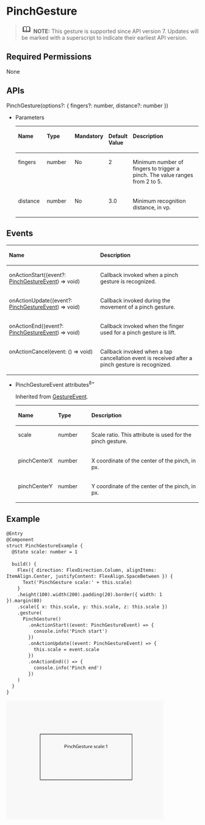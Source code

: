 # PinchGesture<a name="EN-US_TOPIC_0000001237715101"></a>

>![](../../public_sys-resources/icon-note.gif) **NOTE:** 
>This gesture is supported since API version 7. Updates will be marked with a superscript to indicate their earliest API version.

## Required Permissions<a name="section781125411508"></a>

None

## APIs<a name="section46581530142116"></a>

PinchGesture\(options?: \{ fingers?: number, distance?: number \}\)

-   Parameters

    <a name="table6433854121111"></a>
    <table><thead align="left"><tr id="row1333463916149"><th class="cellrowborder" valign="top" width="16.11%" id="mcps1.1.6.1.1"><p id="p543535461112"><a name="p543535461112"></a><a name="p543535461112"></a>Name</p>
    </th>
    <th class="cellrowborder" valign="top" width="15.959999999999999%" id="mcps1.1.6.1.2"><p id="p24351054201110"><a name="p24351054201110"></a><a name="p24351054201110"></a>Type</p>
    </th>
    <th class="cellrowborder" valign="top" width="11.04%" id="mcps1.1.6.1.3"><p id="p1043518544112"><a name="p1043518544112"></a><a name="p1043518544112"></a>Mandatory</p>
    </th>
    <th class="cellrowborder" valign="top" width="11.709999999999999%" id="mcps1.1.6.1.4"><p id="p17436954101117"><a name="p17436954101117"></a><a name="p17436954101117"></a>Default Value</p>
    </th>
    <th class="cellrowborder" valign="top" width="45.18%" id="mcps1.1.6.1.5"><p id="p174361554111115"><a name="p174361554111115"></a><a name="p174361554111115"></a>Description</p>
    </th>
    </tr>
    </thead>
    <tbody><tr id="row1433516398146"><td class="cellrowborder" valign="top" width="16.11%" headers="mcps1.1.6.1.1 "><p id="p3436454151117"><a name="p3436454151117"></a><a name="p3436454151117"></a>fingers</p>
    </td>
    <td class="cellrowborder" valign="top" width="15.959999999999999%" headers="mcps1.1.6.1.2 "><p id="p17437185411115"><a name="p17437185411115"></a><a name="p17437185411115"></a>number</p>
    </td>
    <td class="cellrowborder" valign="top" width="11.04%" headers="mcps1.1.6.1.3 "><p id="p2437054181119"><a name="p2437054181119"></a><a name="p2437054181119"></a>No</p>
    </td>
    <td class="cellrowborder" valign="top" width="11.709999999999999%" headers="mcps1.1.6.1.4 "><p id="p44377543115"><a name="p44377543115"></a><a name="p44377543115"></a>2</p>
    </td>
    <td class="cellrowborder" valign="top" width="45.18%" headers="mcps1.1.6.1.5 "><p id="p1843825411110"><a name="p1843825411110"></a><a name="p1843825411110"></a>Minimum number of fingers to trigger a pinch. The value ranges from 2 to 5.</p>
    </td>
    </tr>
    <tr id="row8335239171414"><td class="cellrowborder" valign="top" width="16.11%" headers="mcps1.1.6.1.1 "><p id="p843855441111"><a name="p843855441111"></a><a name="p843855441111"></a>distance</p>
    </td>
    <td class="cellrowborder" valign="top" width="15.959999999999999%" headers="mcps1.1.6.1.2 "><p id="p243965411110"><a name="p243965411110"></a><a name="p243965411110"></a>number</p>
    </td>
    <td class="cellrowborder" valign="top" width="11.04%" headers="mcps1.1.6.1.3 "><p id="p6439754141115"><a name="p6439754141115"></a><a name="p6439754141115"></a>No</p>
    </td>
    <td class="cellrowborder" valign="top" width="11.709999999999999%" headers="mcps1.1.6.1.4 "><p id="p174391754151110"><a name="p174391754151110"></a><a name="p174391754151110"></a>3.0</p>
    </td>
    <td class="cellrowborder" valign="top" width="45.18%" headers="mcps1.1.6.1.5 "><p id="p44401854141112"><a name="p44401854141112"></a><a name="p44401854141112"></a>Minimum recognition distance, in vp.</p>
    </td>
    </tr>
    </tbody>
    </table>


## Events<a name="section1121514205616"></a>

<a name="table135406579437"></a>
<table><thead align="left"><tr id="row1154015719436"><th class="cellrowborder" colspan="2" valign="top" id="mcps1.1.4.1.1"><p id="p85411457184316"><a name="p85411457184316"></a><a name="p85411457184316"></a>Name</p>
</th>
<th class="cellrowborder" valign="top" id="mcps1.1.4.1.2"><p id="p5541457194319"><a name="p5541457194319"></a><a name="p5541457194319"></a>Description</p>
</th>
</tr>
</thead>
<tbody><tr id="row4541257114319"><td class="cellrowborder" colspan="2" valign="top" headers="mcps1.1.4.1.1 "><p id="p5541357194313"><a name="p5541357194313"></a><a name="p5541357194313"></a>onActionStart((event?: <a href="#li21621335144710">PinchGestureEvent</a>) =&gt; void)</p>
</td>
<td class="cellrowborder" valign="top" headers="mcps1.1.4.1.2 "><p id="p11541155710434"><a name="p11541155710434"></a><a name="p11541155710434"></a>Callback invoked when a pinch gesture is recognized.</p>
</td>
</tr>
<tr id="row54544191113"><td class="cellrowborder" colspan="2" valign="top" headers="mcps1.1.4.1.1 "><p id="p145591931117"><a name="p145591931117"></a><a name="p145591931117"></a>onActionUpdate((event?: <a href="#li21621335144710">PinchGestureEvent</a>) =&gt; void)</p>
</td>
<td class="cellrowborder" valign="top" headers="mcps1.1.4.1.2 "><p id="p1455111961111"><a name="p1455111961111"></a><a name="p1455111961111"></a>Callback invoked during the movement of a pinch gesture.</p>
</td>
</tr>
<tr id="row2899841162916"><td class="cellrowborder" colspan="2" valign="top" headers="mcps1.1.4.1.1 "><p id="p15900174162916"><a name="p15900174162916"></a><a name="p15900174162916"></a>onActionEnd((event?: <a href="#li21621335144710">PinchGestureEvent</a>) =&gt; void)</p>
</td>
<td class="cellrowborder" valign="top" headers="mcps1.1.4.1.2 "><p id="p69001041172920"><a name="p69001041172920"></a><a name="p69001041172920"></a>Callback invoked when the finger used for a pinch gesture is lift.</p>
</td>
</tr>
<tr id="row13598134672914"><td class="cellrowborder" colspan="2" valign="top" headers="mcps1.1.4.1.1 "><p id="p85999460299"><a name="p85999460299"></a><a name="p85999460299"></a>onActionCancel(event: () =&gt; void)</p>
</td>
<td class="cellrowborder" valign="top" headers="mcps1.1.4.1.2 "><p id="p1459954652916"><a name="p1459954652916"></a><a name="p1459954652916"></a>Callback invoked when a tap cancellation event is received after a pinch gesture is recognized.</p>
</td>
</tr>
</tbody>
</table>

-   <a name="li21621335144710"></a>PinchGestureEvent attributes<sup>8+</sup>

    Inherited from  [GestureEvent](ts-gesture-settings.md#table290mcpsimp).

    <a name="table290mcpsimp"></a>
    <table><thead align="left"><tr id="row296mcpsimp"><th class="cellrowborder" valign="top" width="20.09%" id="mcps1.1.4.1.1"><p id="p298mcpsimp"><a name="p298mcpsimp"></a><a name="p298mcpsimp"></a>Name</p>
    </th>
    <th class="cellrowborder" valign="top" width="18.41%" id="mcps1.1.4.1.2"><p id="p300mcpsimp"><a name="p300mcpsimp"></a><a name="p300mcpsimp"></a>Type</p>
    </th>
    <th class="cellrowborder" valign="top" width="61.5%" id="mcps1.1.4.1.3"><p id="p302mcpsimp"><a name="p302mcpsimp"></a><a name="p302mcpsimp"></a>Description</p>
    </th>
    </tr>
    </thead>
    <tbody><tr id="row303mcpsimp"><td class="cellrowborder" valign="top" width="20.09%" headers="mcps1.1.4.1.1 "><p id="p326mcpsimp"><a name="p326mcpsimp"></a><a name="p326mcpsimp"></a>scale</p>
    </td>
    <td class="cellrowborder" valign="top" width="18.41%" headers="mcps1.1.4.1.2 "><p id="p328mcpsimp"><a name="p328mcpsimp"></a><a name="p328mcpsimp"></a>number</p>
    </td>
    <td class="cellrowborder" valign="top" width="61.5%" headers="mcps1.1.4.1.3 "><p id="p330mcpsimp"><a name="p330mcpsimp"></a><a name="p330mcpsimp"></a>Scale ratio. This attribute is used for the pinch gesture.</p>
    </td>
    </tr>
    <tr id="row310mcpsimp"><td class="cellrowborder" valign="top" width="20.09%" headers="mcps1.1.4.1.1 "><p id="p1626610325382"><a name="p1626610325382"></a><a name="p1626610325382"></a>pinchCenterX</p>
    </td>
    <td class="cellrowborder" valign="top" width="18.41%" headers="mcps1.1.4.1.2 "><p id="p1526643203814"><a name="p1526643203814"></a><a name="p1526643203814"></a>number</p>
    </td>
    <td class="cellrowborder" valign="top" width="61.5%" headers="mcps1.1.4.1.3 "><p id="p4266163216388"><a name="p4266163216388"></a><a name="p4266163216388"></a>X coordinate of the center of the pinch, in px.</p>
    </td>
    </tr>
    <tr id="row317mcpsimp"><td class="cellrowborder" valign="top" width="20.09%" headers="mcps1.1.4.1.1 "><p id="p19386163653814"><a name="p19386163653814"></a><a name="p19386163653814"></a>pinchCenterY</p>
    </td>
    <td class="cellrowborder" valign="top" width="18.41%" headers="mcps1.1.4.1.2 "><p id="p638693615380"><a name="p638693615380"></a><a name="p638693615380"></a>number</p>
    </td>
    <td class="cellrowborder" valign="top" width="61.5%" headers="mcps1.1.4.1.3 "><p id="p1238643673818"><a name="p1238643673818"></a><a name="p1238643673818"></a>Y coordinate of the center of the pinch, in px.</p>
    </td>
    </tr>
    </tbody>
    </table>


## Example<a name="section16900453182718"></a>

```
@Entry
@Component
struct PinchGestureExample {
  @State scale: number = 1

  build() {
    Flex({ direction: FlexDirection.Column, alignItems: ItemAlign.Center, justifyContent: FlexAlign.SpaceBetween }) {
      Text('PinchGesture scale:' + this.scale)
    }
    .height(100).width(200).padding(20).border({ width: 1 }).margin(80)
    .scale({ x: this.scale, y: this.scale, z: this.scale })
    .gesture(
      PinchGesture()
        .onActionStart((event: PinchGestureEvent) => {
          console.info('Pinch start')
        })
        .onActionUpdate((event: PinchGestureEvent) => {
          this.scale = event.scale
        })
        .onActionEnd(() => {
          console.info('Pinch end')
        })
    )
  }
}
```

![](figures/pinchgesture.gif)


